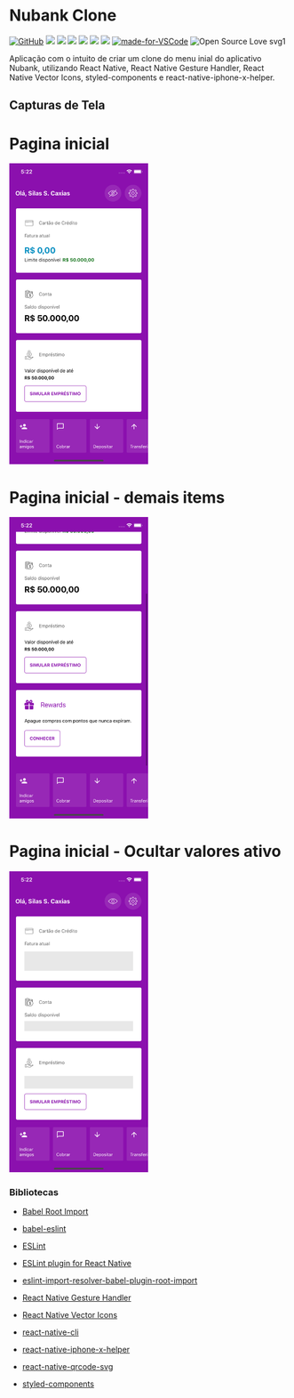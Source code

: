 # Nubank Clone

[![GitHub](https://img.shields.io/github/license/mashape/apistatus.svg)](https://github.com/osvaldokalvaitir/react-native-nubank/blob/master/LICENSE)
![](https://img.shields.io/github/package-json/v/osvaldokalvaitir/react-native-nubank.svg)
![](https://img.shields.io/github/last-commit/osvaldokalvaitir/react-native-nubank.svg?color=red)
![](https://img.shields.io/github/languages/top/osvaldokalvaitir/react-native-nubank.svg?color=yellow)
![](https://img.shields.io/github/languages/count/osvaldokalvaitir/react-native-nubank.svg?color=lightgrey)
![](https://img.shields.io/github/languages/code-size/osvaldokalvaitir/react-native-nubank.svg)
![](https://img.shields.io/github/repo-size/osvaldokalvaitir/react-native-nubank.svg?color=blueviolet)
[![made-for-VSCode](https://img.shields.io/badge/Made%20for-VSCode-1f425f.svg)](https://code.visualstudio.com/)
![Open Source Love svg1](https://badges.frapsoft.com/os/v1/open-source.svg?v=103)

Aplicação com o intuito de criar um clone do menu inial do aplicativo Nubank, utilizando React Native, React Native Gesture Handler, React Native Vector Icons, styled-components e react-native-iphone-x-helper.

## Capturas de Tela

# Pagina inicial

<img src="home_1.png" width="250">

# Pagina inicial - demais items

<img src="home_3.png" width="250">

# Pagina inicial - Ocultar valores ativo

<img src="home_2.png" width="250">



### Bibliotecas

- [Babel Root Import](https://github.com/osvaldokalvaitir/projects-settings/blob/master/nodejs/libs/babel-plugin-root-import.md)

- [babel-eslint](https://github.com/osvaldokalvaitir/projects-settings/blob/master/nodejs/libs/babel-eslint.md)

- [ESLint](https://github.com/osvaldokalvaitir/projects-settings/blob/master/nodejs/libs/eslint.md)

- [ESLint plugin for React Native](https://github.com/osvaldokalvaitir/projects-settings/blob/master/nodejs/libs/eslint-plugin-react-native.md)

- [eslint-import-resolver-babel-plugin-root-import](https://github.com/osvaldokalvaitir/projects-settings/blob/master/nodejs/libs/eslint-import-resolver-babel-plugin-root-import.md)

- [React Native Gesture Handler](https://github.com/osvaldokalvaitir/projects-settings/blob/master/nodejs/libs/react-native-gesture-handler.md)

- [React Native Vector Icons](https://github.com/osvaldokalvaitir/projects-settings/blob/master/nodejs/libs/react-native-vector-icons.md)

- [react-native-cli](https://github.com/osvaldokalvaitir/projects-settings/blob/master/nodejs/libs/react-native-cli.md)

- [react-native-iphone-x-helper](https://github.com/osvaldokalvaitir/projects-settings/blob/master/nodejs/libs/react-native-iphone-x-helper.md)

- [react-native-qrcode-svg](https://github.com/osvaldokalvaitir/projects-settings/blob/master/nodejs/libs/react-native-qrcode-svg.md)

- [styled-components](https://github.com/osvaldokalvaitir/projects-settings/blob/master/nodejs/libs/styled-components.md)
